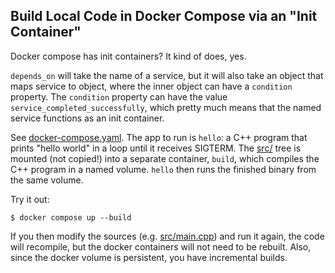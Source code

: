 Build Local Code in Docker Compose via an "Init Container"
----------------------------------------------------------
Docker compose has init containers?  It kind of does, yes.

`depends_on` will take the name of a service, but it will also take an object
that maps service to object, where the inner object can have a `condition`
property. The `condition` property can have the value
`service_completed_successfully`, which pretty much means that the named
service functions as an init container.

See [docker-compose.yaml](docker-compose.yaml). The app to run is `hello`: a
C++ program that prints "hello world" in a loop until it receives SIGTERM. The
[src/](src/) tree is mounted (not copied!) into a separate container, `build`,
which compiles the C++ program in a named volume. `hello` then runs the
finished binary from the same volume.

Try it out:
```console
$ docker compose up --build
```

If you then modify the sources (e.g. [src/main.cpp](src/main.cpp)) and run it
again, the code will recompile, but the docker containers will not need to be
rebuilt. Also, since the docker volume is persistent, you have incremental
builds.
